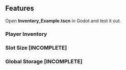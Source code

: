 ## Features
Open **Inventory_Example.tscn** in Godot and test it out.

### Player Inventory
### Slot Size [INCOMPLETE]
### Global Storage [INCOMPLETE]
